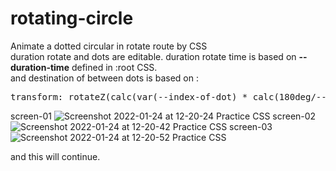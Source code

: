 # rotating-circle

Animate a dotted circular in rotate route by CSS
<br/>
duration rotate and dots are editable.
duration rotate time is based on <b>--duration-time</b> defined in :root CSS.
<br/>
and destination of between dots is based on :
<pre>
transform: rotateZ(calc(var(--index-of-dot) * calc(180deg/--number-of-dots)));
</pre>
screen-01
![Screenshot 2022-01-24 at 12-20-24 Practice CSS](https://user-images.githubusercontent.com/13866803/150753585-a3dad548-b455-48e2-a655-d79f0e8db4fd.png)
screen-02
![Screenshot 2022-01-24 at 12-20-42 Practice CSS](https://user-images.githubusercontent.com/13866803/150753550-6758e7ed-e34b-4177-8cf7-1bcea7e155ed.png)
screen-03
![Screenshot 2022-01-24 at 12-20-52 Practice CSS](https://user-images.githubusercontent.com/13866803/150753600-3ba2d26a-befa-48cd-81ce-1421e06367a7.png)


and this will continue.

